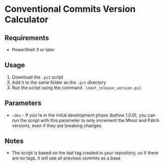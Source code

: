 # Conventional Commits Version Calculator

## Requirements
- PowerShell 3 or later

## Usage

1. Download the `.ps1` script
2. Add it to the same folder as the `.git` directory
3. Run the script using the command `.\next_release_version.ps1`

## Parameters
- `-dev` - If you're in the initial development phase (before 1.0.0), you can run the script with this parameter to only increment the Minor and Patch versions, even if they are breaking changes

## Notes
- The script is based on the last tag created in your repository, so if there are no tags, it will use all previous commits as a base
